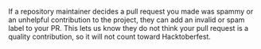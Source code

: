 If a repository maintainer decides a pull request you made was spammy or an unhelpful contribution to the project, 
they can add an invalid or spam label to your PR.
This lets us know they do not think your pull request is a quality contribution, so it will not count toward Hacktoberfest.

